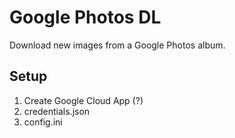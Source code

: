 # Google Photos DL

Download new images from a Google Photos album.

## Setup

1. Create Google Cloud App (?)
2. credentials.json
3. config.ini
